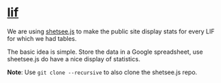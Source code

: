 [lif](http://lif.rosedu.org)
===
We are using [shetsee.js](http://github.com/jlord/sheetsee.js) to make the public site display stats for every LIF for which we had tables.

The basic idea is simple. Store the data in a Google spreadsheet, use sheetsee.js do have a nice display of statistics.

**Note**: Use `git clone --recursive` to also clone the shetsee.js repo.
